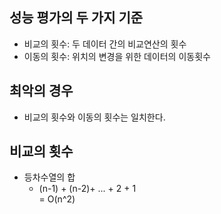 ## 성능 평가의 두 가지 기준

- 비교의 횟수: 두 데이터 간의 비교연산의 횟수
- 이동의 횟수: 위치의 변경을 위한 데이터의 이동횟수

## 최악의 경우

- 비교의 횟수와 이동의 횟수는 일치한다.

## 비교의 횟수

- 등차수열의 합
    - (n-1) + (n-2)+ ... + 2 + 1
      <br> = O(n^2)